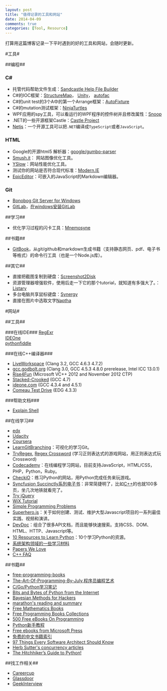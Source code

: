 ```yaml
---
layout: post
title: "值得记录的工具和网站"
date: 2014-04-09
comments: true
categories: [Tool, Resource]
---
```

打算用这篇博客记录一下平时遇到的好的工具和网站，会随时更新。

#工具#

##编程##

### C# ###
- 托管代码帮助文件生成：[Sandcastle Help File Builder](http://shfb.codeplex.com/)  
- C#的IOC框架：[StructureMap](http://docs.structuremap.net/)， [Unity](http://unity.codeplex.com/)， [autofac](http://code.google.com/p/autofac/)  
- C#的unit test的3个A中的第一个Arrange框架：[AutoFixture](https://github.com/AutoFixture)  
- C#的mutation测试框架：[NinjaTurtles](http://www.mutation-testing.net)  
- WPF应用的spy工具，可以看运行的WPF程序的控件树并且修改属性：[Snoop](http://snoopwpf.codeplex.com/)  
- .NET的一些开源框架Castle：[Castle Project](http://www.castleproject.org/)  
- [Netjs](https://github.com/praeclarum/Netjs)：一个开源工具可以把`.NET`编译成`TypeScript`或者`JavaScript`。

### HTML ###
- Google的开源html5 解析器：[google/gumbo-parser](https://github.com/google/gumbo-parser)  
- [Smush.it](http://developer.yahoo.com/yslow/smushit/)： 网站图像优化工具。  
- [YSlow](http://developer.yahoo.com/yslow/)：网站性能优化工具。  
- 测试你的网站是否符合现代标准：[Modern.IE](http://modern.ie/en-us)
- [EpicEditor](http://epiceditor.com/)：可嵌入的JavaScript的Markdown编辑器。


### Git ###
- [Bonobog Git Server for Windows](http://bonobogitserver.com/)  
- [GitLab](https://www.gitlab.com/)，[在windows安装GitLab](http://fresky.github.io/blog/2013/07/16/how-to-install-gitlab-in-windows-github-open-source-alternative/)

##学习##
- 优化学习过程的闪卡工具：[Mnemosyne](http://mnemosyne-proj.org/)

##书籍##
- [GitBook](http://www.gitbook.io/)，从git/github和markdown生成书籍（支持静态网页、pdf、电子书等格式）的命令行工具（也是一个Node.js库）。

##其它##
- 直接把截图复制到硬盘：[Screenshot2Disk](http://screenshot2disk.codeplex.com/)  
- 资源管理器增强软件，使用后走一下它的那个tutorial，就知道有多强大了。：[Listary](http://www.listary.com/)  
- 多台电脑共享鼠标键盘：[Synergy](http://synergy-foss.org/)
- 直接在图片中选取文字[Naptha](http://projectnaptha.com/)  

#网站#

##工具##

###在线IDE###
[RegExr](http://www.regexr.com/)  
[IDEOne](http://ideone.com/)  
[pythonfiddle](pythonfiddle.com)  

###在线C++编译器###

- [LiveWorkspace](http://liveworkspace.org/) (Clang 3.2, GCC 4.6.3 4.7.2)
- [gcc.godbolt.org](http://gcc.godbolt.org/) (Clang 3.0, GCC 4.5.3 4.8.0 prerelease, Intel ICC 13.0.1)
- [Rise4Fun](http://rise4fun.com/vcpp) (Microsoft VC++ 2012 and November 2012 CTP)
- [Stacked-Crooked](http://stacked-crooked.com/) (GCC 4.7)
- [ideone.com](http://ideone.com/) (GCC 4.3.4 and 4.5.1)
- [Comeau Test Drive](http://comeaucomputing.com/tryitout/) (EDG 4.3.3)  

###帮助文档###

- [Explain Shell](http://explainshell.com/)

##在线学习##
- [edx](https://www.edx.org/)
- [Udacity](https://www.udacity.com/)
- [Coursera](https://www.coursera.org/)
- [LearnGitBranching](http://pcottle.github.io/learnGitBranching/)：可视化的学习Git。  
- [TryRegex](http://tryregex.com/), [Regex Crossword](http://regexcrossword.com/) (学习正则表达式的游戏网站，用正则表达式玩Crossword)  
- [Codecademy](http://www.codecademy.com/)：在线编程学习网站，目前支持JavaScript，HTML/CSS，PHP，Python，Ruby。  
- [CheckiO](http://www.checkio.org/)：练习Python的网站，用Python完成任务来玩游戏。  
- [Syncfusion Succinctly系列电子书](http://www.syncfusion.com/resources/techportal/ebooks)：非常简捷明了，比如[C++](http://www.syncfusion.com/resources/techportal/ebooks/cplusplus)的也就100多页，坐几次地铁就看完了。  
- [Try jQuery](http://try.jquery.com/)  
- [WiX Tutorial](http://wix.tramontana.co.hu/tutorial)  
- [Simple Programming Problems](http://adriann.github.io/programming_problems.html)  
- [Superhero.js](http://superherojs.com/)：关于如何创建、测试、维护大型Javascript项目的一系列最佳实践、视频和演讲。  
- [DevDoc](http://devdocs.io/)：组合了很多API文档，而且能够快速搜索。支持CSS、DOM、HTML、HTTP、Javascript等。  
- [10 Resources to Learn Python](http://codecondo.com/10-ways-to-learn-python/)：10个学习Python的资源。    
- [系统架构领域的一些学习材料](http://www.valleytalk.org/2014/03/18/%E6%9E%97%E4%BB%95%E9%BC%8E-%E3%80%82-%E3%80%8A%E7%B3%BB%E7%BB%9F%E6%9E%B6%E6%9E%84%E9%A2%86%E5%9F%9F%E7%9A%84%E4%B8%80%E4%BA%9B%E5%AD%A6%E4%B9%A0%E6%9D%90%E6%96%99%E3%80%8B/)  
- [Papers We Love](https://github.com/papers-we-love/papers-we-love)  
- [C++ FAQ](http://isocpp.org/faq)  


##书籍##
- [free-programming-books](https://github.com/vhf/free-programming-books/blob/master/free-programming-books.md)  
- [The-Art-Of-Programming-By-July](https://github.com/julycoding/The-Art-Of-Programming-by-July),[程序员编程艺术](http://blog.csdn.net/v_JULY_v/article/details/6460494)  
- [C/Go/Python学习笔记](https://github.com/qyuhen/book)  
- [Bits and Bytes of Python from the Internet](https://github.com/kirang89/pycrumbs/blob/master/pycrumbs.md)  
- [Bayesian Methods for Hackers](https://github.com/CamDavidsonPilon/Probabilistic-Programming-and-Bayesian-Methods-for-Hackers)  
- [marathon's reading and summary](http://dirlt.com/)  
- [Free Mathematics Books](http://www.e-booksdirectory.com/mathematics.php)
- [Free Programming Books Collections ](http://www.freeprogrammingbook.com/)
- [500 Free eBooks On Programming](http://www.efytimes.com/e1/creativenews.asp?edid=119319)
- [Python新手教程](http://www.liaoxuefeng.com/wiki/001374738125095c955c1e6d8bb493182103fac9270762a000)
- [Free ebooks from Microsoft Press](http://www.microsoftvirtualacademy.com/ebooks#?fbid=X761K25-L20)  
- [免费的中文书籍索引](https://code.csdn.net/JustJavaC/free-programming-books-zh_cn)
- [97 Things Every Software Architect Should Know](http://architect.97things.oreilly.com/wiki/index.php/97_Things_Every_Software_Architect_Should_Know_-_The_Book)  
- [Herb Sutter's concurrency articles](http://herbsutter.com/2010/09/24/effective-concurrency-know-when-to-use-an-active-object-instead-of-a-mutex/)  
- [The Hitchhiker’s Guide to Python!](http://docs.python-guide.org/en/latest/)  

##找工作相关##
- [Careercup](http://www.careercup.com/)  
- [Glassdoor](http://www.glassdoor.com)  
- [GeekInterview](http://www.geekinterview.com/)  
